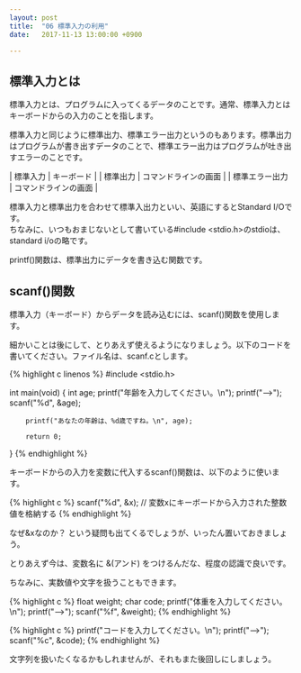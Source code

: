 ```yaml
---
layout: post
title:  "06 標準入力の利用"
date:   2017-11-13 13:00:00 +0900

---
```


## 標準入力とは
標準入力とは、プログラムに入ってくるデータのことです。通常、標準入力とはキーボードからの入力のことを指します。

標準入力と同じように標準出力、標準エラー出力というのもあります。標準出力はプログラムが書き出すデータのことで、標準エラー出力はプログラムが吐き出すエラーのことです。

| 標準入力       | キーボード           |
| 標準出力       | コマンドラインの画面 |
| 標準エラー出力 | コマンドラインの画面 |

標準入力と標準出力を合わせて標準入出力といい、英語にするとStandard I/Oです。  
ちなみに、いつもおまじないとして書いている#include <stdio.h>のstdioは、standard i/oの略です。

printf()関数は、標準出力にデータを書き込む関数です。

## scanf()関数
標準入力（キーボード）からデータを読み込むには、scanf()関数を使用します。

細かいことは後にして、とりあえず使えるようになりましょう。以下のコードを書いてください。ファイル名は、scanf.cとします。

{% highlight c linenos %}
#include <stdio.h>

int main(void)
{
        int age;
        printf("年齢を入力してください。\n");
        printf("-->");
        scanf("%d", &age);

        printf("あなたの年齢は、%d歳ですね。\n", age);

        return 0;
}
{% endhighlight %}

キーボードからの入力を変数に代入するscanf()関数は、以下のように使います。

{% highlight c %}
scanf("%d", &x); // 変数xにキーボードから入力された整数値を格納する
{% endhighlight %}

なぜ&xなのか？ という疑問も出てくるでしょうが、いったん置いておきましょう。

とりあえず今は、変数名に &(アンド) をつけるんだな、程度の認識で良いです。

ちなみに、実数値や文字を扱うこともできます。

{% highlight c %}
float weight;
char code;
printf("体重を入力してください。\n");
printf("-->");
scanf("%f", &weight);
{% endhighlight %}

{% highlight c %}
printf("コードを入力してください。\n");
printf("-->");
scanf("%c", &code);
{% endhighlight %}


文字列を扱いたくなるかもしれませんが、それもまた後回しにしましょう。

